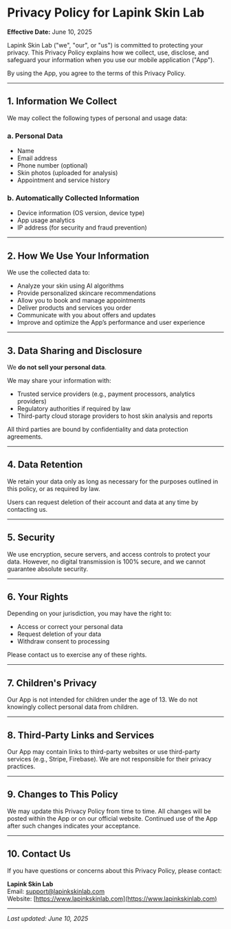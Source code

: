 # Privacy Policy for Lapink Skin Lab

**Effective Date:** June 10, 2025

Lapink Skin Lab ("we", "our", or "us") is committed to protecting your privacy. This Privacy Policy explains how we collect, use, disclose, and safeguard your information when you use our mobile application ("App").

By using the App, you agree to the terms of this Privacy Policy.

---

## 1. Information We Collect

We may collect the following types of personal and usage data:

### a. Personal Data
- Name
- Email address
- Phone number (optional)
- Skin photos (uploaded for analysis)
- Appointment and service history

### b. Automatically Collected Information
- Device information (OS version, device type)
- App usage analytics
- IP address (for security and fraud prevention)

---

## 2. How We Use Your Information

We use the collected data to:
- Analyze your skin using AI algorithms
- Provide personalized skincare recommendations
- Allow you to book and manage appointments
- Deliver products and services you order
- Communicate with you about offers and updates
- Improve and optimize the App’s performance and user experience

---

## 3. Data Sharing and Disclosure

We **do not sell your personal data**.

We may share your information with:
- Trusted service providers (e.g., payment processors, analytics providers)
- Regulatory authorities if required by law
- Third-party cloud storage providers to host skin analysis and reports

All third parties are bound by confidentiality and data protection agreements.

---

## 4. Data Retention

We retain your data only as long as necessary for the purposes outlined in this policy, or as required by law.

Users can request deletion of their account and data at any time by contacting us.

---

## 5. Security

We use encryption, secure servers, and access controls to protect your data. However, no digital transmission is 100% secure, and we cannot guarantee absolute security.

---

## 6. Your Rights

Depending on your jurisdiction, you may have the right to:
- Access or correct your personal data
- Request deletion of your data
- Withdraw consent to processing

Please contact us to exercise any of these rights.

---

## 7. Children's Privacy

Our App is not intended for children under the age of 13. We do not knowingly collect personal data from children.

---

## 8. Third-Party Links and Services

Our App may contain links to third-party websites or use third-party services (e.g., Stripe, Firebase). We are not responsible for their privacy practices.

---

## 9. Changes to This Policy

We may update this Privacy Policy from time to time. All changes will be posted within the App or on our official website. Continued use of the App after such changes indicates your acceptance.

---

## 10. Contact Us

If you have questions or concerns about this Privacy Policy, please contact:

**Lapink Skin Lab**  
Email: support@lapinkskinlab.com  
Website: [https://www.lapinkskinlab.com](https://www.lapinkskinlab.com)

---

_Last updated: June 10, 2025_
